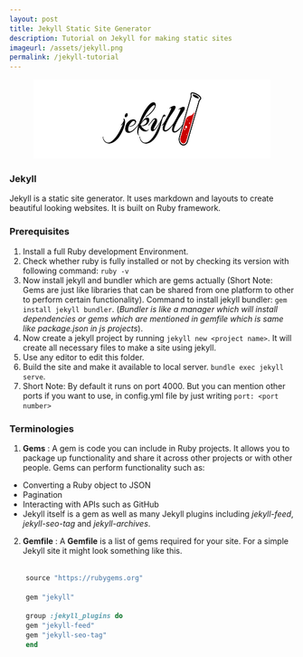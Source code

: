 ```yaml
---
layout: post
title: Jekyll Static Site Generator
description: Tutorial on Jekyll for making static sites
imageurl: /assets/jekyll.png
permalink: /jekyll-tutorial
---
```

<p align="center"><img src="assets/jekyll.png" width="420" height="140"></p>

### Jekyll

Jekyll is a static site generator. It uses markdown and layouts to create beautiful looking websites. It is built on Ruby framework.

### Prerequisites

1. Install a full Ruby development Environment.
2. Check whether ruby is fully installed or not by checking its version with following command: ``` ruby -v ```
3. Now install jekyll and bundler which are gems actually (Short Note: Gems are just like libraries that can be shared from one platform to other to perform certain functionality). Command to install jekyll bundler: ``` gem install jekyll bundler ```. (*Bundler is like a manager which will install dependencies or gems which are mentioned in gemfile which is same like package.json in js projects*).
4. Now create a jekyll project by running ``` jekyll new <project name> ```. It will create all necessary files to make a site using jekyll.
5. Use any editor to edit this folder.
6. Build the site and make it available to local server. ``` bundle exec jekyll serve ```.
7. Short Note: By default it runs on port 4000. But you can mention other ports if you want to use, in config.yml file by just writing ``` port: <port number> ```

### Terminologies

1. **Gems** : A gem is code you can include in Ruby projects. It allows you to package up functionality and share it across other projects or with other people. Gems can perform functionality such as:

* Converting a Ruby object to JSON
* Pagination
* Interacting with APIs such as GitHub
* Jekyll itself is a gem as well as many Jekyll plugins including *jekyll-feed*, *jekyll-seo-tag* and *jekyll-archives*.

2. **Gemfile** : A **Gemfile** is a list of gems required for your site. For a simple Jekyll site it might look something like this.


```ruby
    
    source "https://rubygems.org"

    gem "jekyll"

    group :jekyll_plugins do
    gem "jekyll-feed"
    gem "jekyll-seo-tag"
    end
```